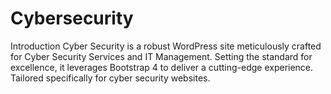 # Cybersecurity
Introduction  Cyber Security is a robust WordPress site meticulously crafted for Cyber Security Services and IT Management. Setting the standard for excellence, it leverages Bootstrap 4 to deliver a cutting-edge experience. Tailored specifically for cyber security websites.
